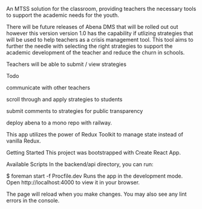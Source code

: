 An MTSS solution for the classroom, providing teachers the necessary tools to support the academic needs for the youth.

There will be future releases of Abena DMS that will be rolled out out however this version version 1.0 has the capability if utlizing strategies that will be used to help teachers as a crisis management tool. This tool aims to further the needle with selecting the right strategies to support the academic development of the teacher and reduce the churn in schools.

Teachers will be able to submit / view strategies


Todo

communicate with other teachers

scroll through and apply strategies to students


submit comments to strategies for public transparency

deploy abena to a mono repo with railway.

This app utilizes the power of Redux Toolkit to manage state instead of vanilla Redux.

Getting Started
This project was bootstrapped with Create React App.

Available Scripts
In the backend/api directory, you can run:

$ foreman start -f Procfile.dev
Runs the app in the development mode.
Open http://localhost:4000 to view it in your browser.

The page will reload when you make changes.
You may also see any lint errors in the console.